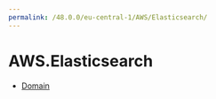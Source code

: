```yaml
---
permalink: /48.0.0/eu-central-1/AWS/Elasticsearch/
---
```


# AWS.Elasticsearch



* [Domain](Domain.md)